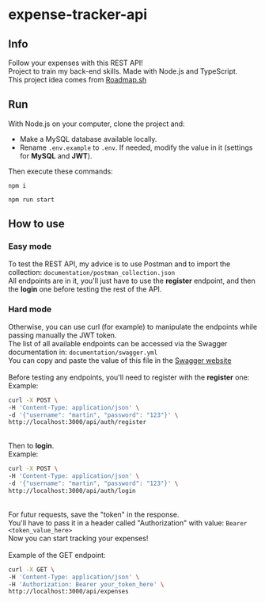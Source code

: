 # expense-tracker-api

## Info
Follow your expenses with this REST API!\
Project to train my back-end skills. Made with Node.js and TypeScript.\
This project idea comes from [Roadmap.sh](https://roadmap.sh/projects/expense-tracker-api)

## Run
With Node.js on your computer, clone the project and:
- Make a MySQL database available locally.
- Rename `.env.example` to `.env`. If needed, modify the value in it (settings for **MySQL** and **JWT**).

Then execute these commands:
```
npm i
```

```
npm run start
```

## How to use
### Easy mode
To test the REST API, my advice is to use Postman and to import the collection: `documentation/postman_collection.json`\
All endpoints are in it, you'll just have to use the **register** endpoint, and then the **login** one before testing the rest of the API.

### Hard mode
Otherwise, you can use curl (for example) to manipulate the endpoints while passing manually the JWT token.\
The list of all available endpoints can be accessed via the Swagger documentation in: `documentation/swagger.yml`\
You can copy and paste the value of this file in the [Swagger website](https://editor.swagger.io/)\
\
Before testing any endpoints, you'll need to register with the **register** one:\
Example:
```bash
curl -X POST \
-H 'Content-Type: application/json' \
-d '{"username": "martin", "password": "123"}' \
http://localhost:3000/api/auth/register
```
\
Then to **login**.\
Example:
```bash
curl -X POST \
-H 'Content-Type: application/json' \
-d '{"username": "martin", "password": "123"}' \
http://localhost:3000/api/auth/login
```
\
For futur requests, save the "token" in the response.\
You'll have to pass it in a header called "Authorization" with value: `Bearer <token_value_here>`\
Now you can start tracking your expenses!\
\
Example of the GET endpoint:
```bash
curl -X GET \
-H 'Content-Type: application/json' \
-H 'Authorization: Bearer your_token_here' \
http://localhost:3000/api/expenses
```
